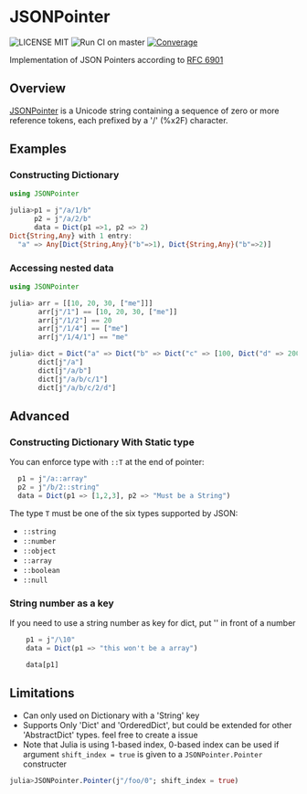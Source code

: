 # JSONPointer
![LICENSE MIT](https://img.shields.io/badge/license-MIT-brightgreen.svg?style=flat-square)
![Run CI on master](https://github.com/devsisters/JSONPointer.jl/workflows/Run%20CI%20on%20master/badge.svg)
[![Converage](https://devsisters.github.io/JSONPointer.jl/coverage/badge_linecoverage.svg)](https://devsisters.github.io/JSONPointer.jl/coverage/index)

Implementation of JSON Pointers according to [RFC 6901](https://tools.ietf.org/html/rfc6901/)

## Overview
[JSONPointer](https://tools.ietf.org/html/rfc6901/) is a Unicode string containing a sequence of zero or more reference tokens, each prefixed by a '/' (%x2F) character.

## Examples

### Constructing Dictionary

```julia
using JSONPointer

julia>p1 = j"/a/1/b"
      p2 = j"/a/2/b"
      data = Dict(p1 =>1, p2 => 2)
Dict{String,Any} with 1 entry:
  "a" => Any[Dict{String,Any}("b"=>1), Dict{String,Any}("b"=>2)]

```

### Accessing nested data

```julia
using JSONPointer

julia> arr = [[10, 20, 30, ["me"]]]
       arr[j"/1"] == [10, 20, 30, ["me"]]
       arr[j"/1/2"] == 20
       arr[j"/1/4"] == ["me"]
       arr[j"/1/4/1"] == "me"

julia> dict = Dict("a" => Dict("b" => Dict("c" => [100, Dict("d" => 200)])))
       dict[j"/a"]
       dict[j"/a/b"]
       dict[j"/a/b/c/1"]
       dict[j"/a/b/c/2/d"]
```

## Advanced

### Constructing Dictionary With Static type

You can enforce type with `::T` at the end of pointer:
```julia
  p1 = j"/a::array"
  p2 = j"/b/2::string"
  data = Dict(p1 => [1,2,3], p2 => "Must be a String")
```
The type `T` must be one of the six types supported by JSON:
  * `::string`
  * `::number`
  * `::object`
  * `::array`
  * `::boolean`
  * `::null`

### String number as a key

If you need to use a string number as key for dict, put '\' in front of a number
```julia
    p1 = j"/\10"
    data = Dict(p1 => "this won't be a array")

    data[p1]
```


## Limitations

- Can only used on Dictionary with a 'String' key
- Supports Only 'Dict' and 'OrderedDict', but could be extended for other 'AbstractDict' types. feel free to create a issue
- Note that Julia is using 1-based index, 0-based index can be used if argument `shift_index = true` is given to a `JSONPointer.Pointer` constructer
``` julia
julia>JSONPointer.Pointer(j"/foo/0"; shift_index = true)
```

